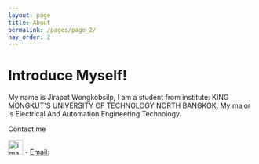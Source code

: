 ```yaml
---
layout: page
title: About
permalink: /pages/page_2/
nav_order: 2
---
```

# Introduce Myself! 


My name is Jirapat Wongkobsilp, I am a student from institute: KING MONGKUT'S UNIVERSITY OF TECHNOLOGY NORTH BANGKOK. My major is Electrical And Automation Engineering Technology.


                                                                                                                            
  Contact me

 <img width="30" height="30" alt="image" src="https://github.com/user-attachments/assets/0f1e134b-a133-40a5-a985-ac5950710181" /> - [Email:](s6612022631033@email.kmutnb.ac.th)                        
  




